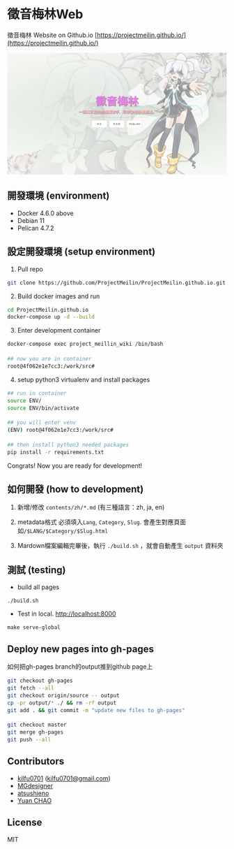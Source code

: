 # 徵音梅林Web
徵音梅林 Website on Github.io [https://projectmeilin.github.io/](https://projectmeilin.github.io/)

![Alt text](top.png "Optional title")

## 開發環境 (environment)
- Docker 4.6.0 above
- Debian 11
- Pelican 4.7.2

## 設定開發環境 (setup environment)
1. Pull repo
```bash
git clone https://github.com/ProjectMeilin/ProjectMeilin.github.io.git
```

2. Build docker images and run
```bash
cd ProjectMeilin.github.io
docker-compose up -d --build
```

3. Enter development container
```bash
docker-compose exec project_meillin_wiki /bin/bash

## now you are in container
root@4f062e1e7cc3:/work/src#
```

4. setup python3 virtualenv and install packages
```bash
## run in container
source ENV/
source ENV/bin/activate

## you will enter venv
(ENV) root@4f062e1e7cc3:/work/src#

## then install python3 needed packages
pip install -r requirements.txt
```

Congrats! Now you are ready for development!

## 如何開發 (how to development)
1. 新增/修改 `contents/zh/*.md` (有三種語言：zh, ja, en)

2. metadata格式 必須填入`Lang`, `Category`, `Slug`. 會產生對應頁面 如`/$LANG/$Category/$Slug.html`

3. Mardown檔案編輯完畢後，執行 `./build.sh` ，就會自動產生 `output` 資料夾

## 測試 (testing)
- build all pages
```
./build.sh
```
- Test in local. [http://localhost:8000](http://localhost:8000)
```
make serve-global
```

## Deploy new pages into gh-pages

如何把gh-pages branch的output推到github page上

```bash
git checkout gh-pages
git fetch --all
git checkout origin/source -- output
cp -pr output/* ./ && rm -rf output
git add . && git commit -m "update new files to gh-pages"

git checkout master
git merge gh-pages
git push --all
```

## Contributors
- [kilfu0701](https://github.com/kilfu0701) (kilfu0701@gmail.com)
- [MGdesigner](https://github.com/MGdesigner)
- [atsushieno](https://github.com/atsushieno)
- [Yuan CHAO](https://github.com/yuanchao)

## License
MIT
